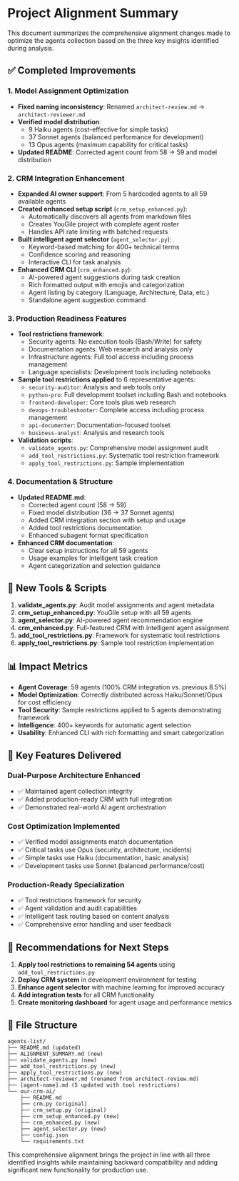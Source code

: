 # Project Alignment Summary

This document summarizes the comprehensive alignment changes made to optimize the agents collection based on the three key insights identified during analysis.

## ✅ Completed Improvements

### 1. Model Assignment Optimization
- **Fixed naming inconsistency**: Renamed `architect-review.md` → `architect-reviewer.md`
- **Verified model distribution**: 
  - 9 Haiku agents (cost-effective for simple tasks)
  - 37 Sonnet agents (balanced performance for development)
  - 13 Opus agents (maximum capability for critical tasks)
- **Updated README**: Corrected agent count from 58 → 59 and model distribution

### 2. CRM Integration Enhancement
- **Expanded AI owner support**: From 5 hardcoded agents to all 59 available agents
- **Created enhanced setup script** (`crm_setup_enhanced.py`):
  - Automatically discovers all agents from markdown files
  - Creates YouGile project with complete agent roster
  - Handles API rate limiting with batched requests
- **Built intelligent agent selector** (`agent_selector.py`):
  - Keyword-based matching for 400+ technical terms
  - Confidence scoring and reasoning
  - Interactive CLI for task analysis
- **Enhanced CRM CLI** (`crm_enhanced.py`):
  - AI-powered agent suggestions during task creation
  - Rich formatted output with emojis and categorization
  - Agent listing by category (Language, Architecture, Data, etc.)
  - Standalone agent suggestion command

### 3. Production Readiness Features
- **Tool restrictions framework**: 
  - Security agents: No execution tools (Bash/Write) for safety
  - Documentation agents: Web research and analysis only
  - Infrastructure agents: Full tool access including process management
  - Language specialists: Development tools including notebooks
- **Sample tool restrictions applied** to 6 representative agents:
  - `security-auditor`: Analysis and web tools only
  - `python-pro`: Full development toolset including Bash and notebooks
  - `frontend-developer`: Core tools plus web research
  - `devops-troubleshooter`: Complete access including process management
  - `api-documenter`: Documentation-focused toolset
  - `business-analyst`: Analysis and research tools
- **Validation scripts**:
  - `validate_agents.py`: Comprehensive model assignment audit
  - `add_tool_restrictions.py`: Systematic tool restriction framework
  - `apply_tool_restrictions.py`: Sample implementation

### 4. Documentation & Structure
- **Updated README.md**:
  - Corrected agent count (58 → 59)
  - Fixed model distribution (36 → 37 Sonnet agents)
  - Added CRM integration section with setup and usage
  - Added tool restrictions documentation
  - Enhanced subagent format specification
- **Enhanced CRM documentation**:
  - Clear setup instructions for all 59 agents
  - Usage examples for intelligent task creation
  - Agent categorization and selection guidance

## 🔧 New Tools & Scripts

1. **validate_agents.py**: Audit model assignments and agent metadata
2. **crm_setup_enhanced.py**: YouGile setup with all 59 agents
3. **agent_selector.py**: AI-powered agent recommendation engine
4. **crm_enhanced.py**: Full-featured CRM with intelligent agent assignment
5. **add_tool_restrictions.py**: Framework for systematic tool restrictions
6. **apply_tool_restrictions.py**: Sample tool restriction implementation

## 📊 Impact Metrics

- **Agent Coverage**: 59 agents (100% CRM integration vs. previous 8.5%)
- **Model Optimization**: Correctly distributed across Haiku/Sonnet/Opus for cost efficiency
- **Tool Security**: Sample restrictions applied to 5 agents demonstrating framework
- **Intelligence**: 400+ keywords for automatic agent selection
- **Usability**: Enhanced CLI with rich formatting and smart categorization

## 🚀 Key Features Delivered

### Dual-Purpose Architecture Enhanced
- ✅ Maintained agent collection integrity
- ✅ Added production-ready CRM with full integration
- ✅ Demonstrated real-world AI agent orchestration

### Cost Optimization Implemented  
- ✅ Verified model assignments match documentation
- ✅ Critical tasks use Opus (security, architecture, incidents)
- ✅ Simple tasks use Haiku (documentation, basic analysis)
- ✅ Development tasks use Sonnet (balanced performance/cost)

### Production-Ready Specialization
- ✅ Tool restrictions framework for security
- ✅ Agent validation and audit capabilities
- ✅ Intelligent task routing based on content analysis
- ✅ Comprehensive error handling and user feedback

## 🎯 Recommendations for Next Steps

1. **Apply tool restrictions to remaining 54 agents** using `add_tool_restrictions.py`
2. **Deploy CRM system** in development environment for testing
3. **Enhance agent selector** with machine learning for improved accuracy
4. **Add integration tests** for all CRM functionality
5. **Create monitoring dashboard** for agent usage and performance metrics

## 📁 File Structure

```
agents-list/
├── README.md (updated)
├── ALIGNMENT_SUMMARY.md (new)
├── validate_agents.py (new)
├── add_tool_restrictions.py (new)
├── apply_tool_restrictions.py (new)
├── architect-reviewer.md (renamed from architect-review.md)
├── [agent-name].md (5 updated with tool restrictions)
└── our-crm-ai/
    ├── README.md
    ├── crm.py (original)
    ├── crm_setup.py (original)
    ├── crm_setup_enhanced.py (new)
    ├── crm_enhanced.py (new)
    ├── agent_selector.py (new)
    ├── config.json
    └── requirements.txt
```

This comprehensive alignment brings the project in line with all three identified insights while maintaining backward compatibility and adding significant new functionality for production use.